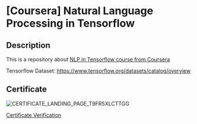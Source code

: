 # [Coursera] Natural Language Processing in Tensorflow

## Description

This is a repository about [NLP in Tensorflow course from Coursera](https://www.coursera.org/learn/natural-language-processing-tensorflow)

Tensorflow Dataset: https://www.tensorflow.org/datasets/catalog/overview

## Certificate

![CERTIFICATE_LANDING_PAGE_T9FR5XLCTTGG](https://user-images.githubusercontent.com/36662761/119678632-a5b01500-be7a-11eb-808d-84b0e289e11d.jpeg)

[Certificate Verification](https://coursera.org/share/17b3f00546457b445f232db79f1e7424)